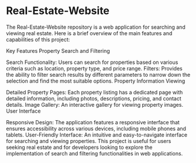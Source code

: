 # Real-Estate-Website

The Real-Estate-Website repository is a web application for searching and viewing real estate. Here is a brief overview of the main features and capabilities of this project:

Key Features
Property Search and Filtering

Search Functionality: Users can search for properties based on various criteria such as location, property type, and price range.
Filters: Provides the ability to filter search results by different parameters to narrow down the selection and find the most suitable options.
Property Information Viewing

Detailed Property Pages: Each property listing has a dedicated page with detailed information, including photos, descriptions, pricing, and contact details.
Image Gallery: An interactive gallery for viewing property images.
User Interface

Responsive Design: The application features a responsive interface that ensures accessibility across various devices, including mobile phones and tablets.
User-Friendly Interface: An intuitive and easy-to-navigate interface for searching and viewing properties.
This project is useful for users seeking real estate and for developers looking to explore the implementation of search and filtering functionalities in web applications.
